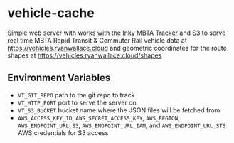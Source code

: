 # vehicle-cache

Simple web server with works with the [Inky MBTA Tracker](https://github.com/cubismod/inky-mbta-tracker) and S3 to serve real time MBTA Rapid Transit &
Commuter Rail vehicle data at <https://vehicles.ryanwallace.cloud> and
geometric coordinates for the route shapes at <https://vehicles.ryanwallace.cloud/shapes>

## Environment Variables

* `VT_GIT_REPO` path to the git repo to track
* `VT_HTTP_PORT` port to serve the server on
* `VT_S3_BUCKET` bucket name where the JSON files will be fetched from
* `AWS_ACCESS_KEY_ID`, `AWS_SECRET_ACCESS_KEY`, `AWS_REGION`, `AWS_ENDPOINT_URL_S3`, `AWS_ENDPOINT_URL_IAM`, and `AWS_ENDPOINT_URL_STS` AWS credentials for S3 access
